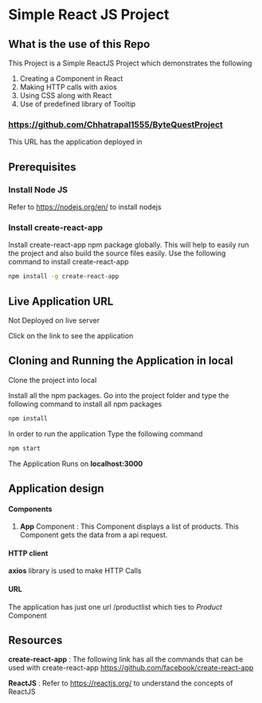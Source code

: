 # Simple React JS Project

## What is the use of this Repo

This Project is a Simple ReactJS Project which demonstrates the following
1. Creating a Component in React
2. Making HTTP calls with axios
3. Using CSS along with React
4. Use of predefined library of Tooltip

<!-- ## Live Application URL -->
### https://github.com/Chhatrapal1555/ByteQuestProject
This URL has the application deployed in

## Prerequisites

### Install Node JS
Refer to https://nodejs.org/en/ to install nodejs

### Install create-react-app
Install create-react-app npm package globally. This will help to easily run the project and also build the source files easily. Use the following command to install create-react-app

```bash
npm install -g create-react-app
```
## Live Application URL

Not Deployed on live server

Click on the link to see the application

## Cloning and Running the Application in local

Clone the project into local

Install all the npm packages. Go into the project folder and type the following command to install all npm packages

```bash
npm install
```

In order to run the application Type the following command

```bash
npm start
```

The Application Runs on **localhost:3000**

## Application design

#### Components

1. **App** Component : This Component displays a list of products. This Component gets the data from a api request.

#### HTTP client

**axios** library is used to make HTTP Calls

#### URL

The application has just one url /productlist which ties to *Product* Component

## Resources

**create-react-app** : The following link has all the commands that can be used with create-react-app
https://github.com/facebook/create-react-app

**ReactJS** : Refer to https://reactjs.org/ to understand the concepts of ReactJS
